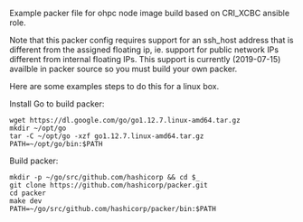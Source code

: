 Example packer file for ohpc node image build based on CRI_XCBC ansible role.

Note that this packer config requires support for an ssh_host address that is different
from the assigned floating ip, ie. support for public network IPs different from
internal floating IPs.  This support is currently (2019-07-15) availble in packer source
so you must build your own packer.

Here are some examples steps to do this for a linux box.

Install Go to build packer:
```
wget https://dl.google.com/go/go1.12.7.linux-amd64.tar.gz
mkdir ~/opt/go
tar -C ~/opt/go -xzf go1.12.7.linux-amd64.tar.gz
PATH=~/opt/go/bin:$PATH
```

Build packer:
```
mkdir -p ~/go/src/github.com/hashicorp && cd $_
git clone https://github.com/hashicorp/packer.git
cd packer
make dev
PATH=~/go/src/github.com/hashicorp/packer/bin:$PATH
```
